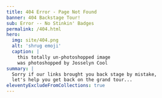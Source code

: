 ```yaml
---
title: 404 Error - Page Not Found
banner: 404 Backstage Tour!
sub: Error -- No Stinkin' Badges
permalink: /404.html
hero:
  img: site/404.png
  alt: 'shrug emoji'
  caption: |
    this totally un-photoshopped image
    was photoshopped by Josselyn Cool
summary: |
  Sorry if our links brought you back stage by mistake,
  let's help you get back on the grand tour...
eleventyExcludeFromCollections: true
---
```

